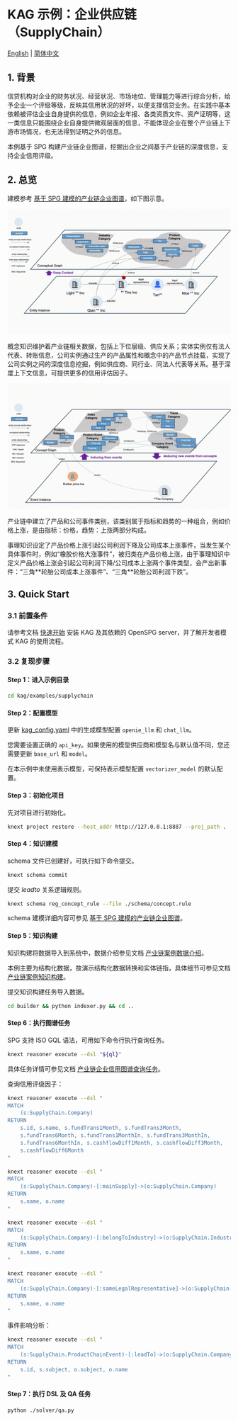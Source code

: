 # KAG 示例：企业供应链（SupplyChain）

[English](./README.md) |
[简体中文](./README_cn.md)

## 1. 背景

信贷机构对企业的财务状况、经营状况、市场地位、管理能力等进行综合分析，给予企业一个评级等级，反映其信用状况的好坏，以便支撑信贷业务。在实践中基本依赖被评估企业自身提供的信息，例如企业年报、各类资质文件、资产证明等，这一类信息只能围绕企业自身提供微观层面的信息，不能体现企业在整个产业链上下游市场情况，也无法得到证明之外的信息。

本例基于 SPG 构建产业链企业图谱，挖掘出企业之间基于产业链的深度信息，支持企业信用评级。

## 2. 总览

建模参考 [基于 SPG 建模的产业链企业图谱](./schema/README_cn.md)，如下图示意。

![KAG SupplyChain Schema Diagram](./images/kag-supplychain-schema-diag.gif)

概念知识维护着产业链相关数据，包括上下位层级、供应关系；实体实例仅有法人代表、转账信息，公司实例通过生产的产品属性和概念中的产品节点挂载，实现了公司实例之间的深度信息挖掘，例如供应商、同行业、同法人代表等关系。基于深度上下文信息，可提供更多的信用评估因子。

![KAG SupplyChain Event Diagram](./images/kag-supplychain-event-diag.gif)

产业链中建立了产品和公司事件类别，该类别属于指标和趋势的一种组合，例如价格上涨，是由指标：价格，趋势：上涨两部分构成。

事理知识设定了产品价格上涨引起公司利润下降及公司成本上涨事件，当发生某个具体事件时，例如“橡胶价格大涨事件”，被归类在产品价格上涨，由于事理知识中定义产品价格上涨会引起公司利润下降/公司成本上涨两个事件类型，会产出新事件：“三角\*\*轮胎公司成本上涨事件”、“三角\*\*轮胎公司利润下跌”。

## 3. Quick Start

### 3.1 前置条件

请参考文档 [快速开始](https://openspg.yuque.com/ndx6g9/0.6/quzq24g4esal7q17) 安装 KAG 及其依赖的 OpenSPG server，并了解开发者模式 KAG 的使用流程。

### 3.2 复现步骤

#### Step 1：进入示例目录

```bash
cd kag/examples/supplychain
```

#### Step 2：配置模型

更新 [kag_config.yaml](./kag_config.yaml) 中的生成模型配置 ``openie_llm`` 和 ``chat_llm``。

您需要设置正确的 ``api_key``。如果使用的模型供应商和模型名与默认值不同，您还需要更新 ``base_url`` 和 ``model``。

在本示例中未使用表示模型，可保持表示模型配置 ``vectorizer_model`` 的默认配置。

#### Step 3：初始化项目

先对项目进行初始化。

```bash
knext project restore --host_addr http://127.0.0.1:8887 --proj_path .
```

#### Step 4：知识建模

schema 文件已创建好，可执行如下命令提交。

```bash
knext schema commit
```

提交 *leadto* 关系逻辑规则。

```bash
knext schema reg_concept_rule --file ./schema/concept.rule
```

schema 建模详细内容可参见 [基于 SPG 建模的产业链企业图谱](./schema/README_cn.md)。

#### Step 5：知识构建

知识构建将数据导入到系统中，数据介绍参见文档 [产业链案例数据介绍](./builder/data/README_cn.md)。

本例主要为结构化数据，故演示结构化数据转换和实体链指，具体细节可参见文档 [产业链案例知识构建](./builder/README_cn.md)。

提交知识构建任务导入数据。

```bash
cd builder && python indexer.py && cd ..
```

#### Step 6：执行图谱任务

SPG 支持 ISO GQL 语法，可用如下命令行执行查询任务。

```bash
knext reasoner execute --dsl "${ql}"
```

具体任务详情可参见文档 [产业链企业信用图谱查询任务](./reasoner/README_cn.md)。

查询信用评级因子：

```bash
knext reasoner execute --dsl "
MATCH
    (s:SupplyChain.Company)
RETURN
    s.id, s.name, s.fundTrans1Month, s.fundTrans3Month,
    s.fundTrans6Month, s.fundTrans1MonthIn, s.fundTrans3MonthIn,
    s.fundTrans6MonthIn, s.cashflowDiff1Month, s.cashflowDiff3Month,
    s.cashflowDiff6Month
"
```

```bash
knext reasoner execute --dsl "
MATCH
    (s:SupplyChain.Company)-[:mainSupply]->(o:SupplyChain.Company)
RETURN
    s.name, o.name
"
```

```bash
knext reasoner execute --dsl "
MATCH
    (s:SupplyChain.Company)-[:belongToIndustry]->(o:SupplyChain.Industry)
RETURN
    s.name, o.name
"
```

```bash
knext reasoner execute --dsl "
MATCH
    (s:SupplyChain.Company)-[:sameLegalRepresentative]->(o:SupplyChain.Company)
RETURN
    s.name, o.name
"
```

事件影响分析：

```bash
knext reasoner execute --dsl "
MATCH
    (s:SupplyChain.ProductChainEvent)-[:leadTo]->(o:SupplyChain.CompanyEvent)
RETURN
    s.id, s.subject, o.subject, o.name
"
```

#### Step 7：执行 DSL 及 QA 任务

```bash
python ./solver/qa.py
```

